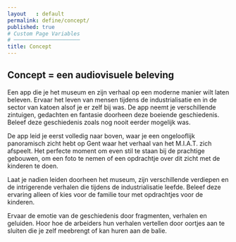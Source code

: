 ```yaml
---
layout   : default
permalink: define/concept/
published: true
# Custom Page Variables
# ─────────────────────
title: Concept
---
```

## Concept = een audiovisuele beleving
Een app die je het museum en zijn verhaal op een moderne manier wilt laten beleven. Ervaar het leven van mensen tijdens de industrialisatie en in de sector van katoen alsof je er zelf bij was. De app neemt je verschillende zintuigen, gedachten en fantasie doorheen deze boeiende geschiedenis. Beleef deze geschiedenis zoals nog nooit eerder mogelijk was.

De app leid je eerst volledig naar boven, waar je een ongelooflijk panoramisch zicht hebt op Gent waar het verhaal van het M.I.A.T. zich afspeelt. Het perfecte moment om even stil te staan bij de prachtige gebouwen, om een foto te nemen of een opdrachtje over dit zicht met de kinderen te doen.

Laat je nadien leiden doorheen het museum, zijn verschillende verdiepen en de intrigerende verhalen die tijdens de industrialisatie leefde.
Beleef deze ervaring alleen of kies voor de familie tour met opdrachtjes voor de kinderen.

Ervaar de emotie van de geschiedenis door fragmenten, verhalen en geluiden. Hoor hoe de arbeiders hun verhalen vertellen door oortjes aan te sluiten die je zelf meebrengt of kan huren aan de balie.
